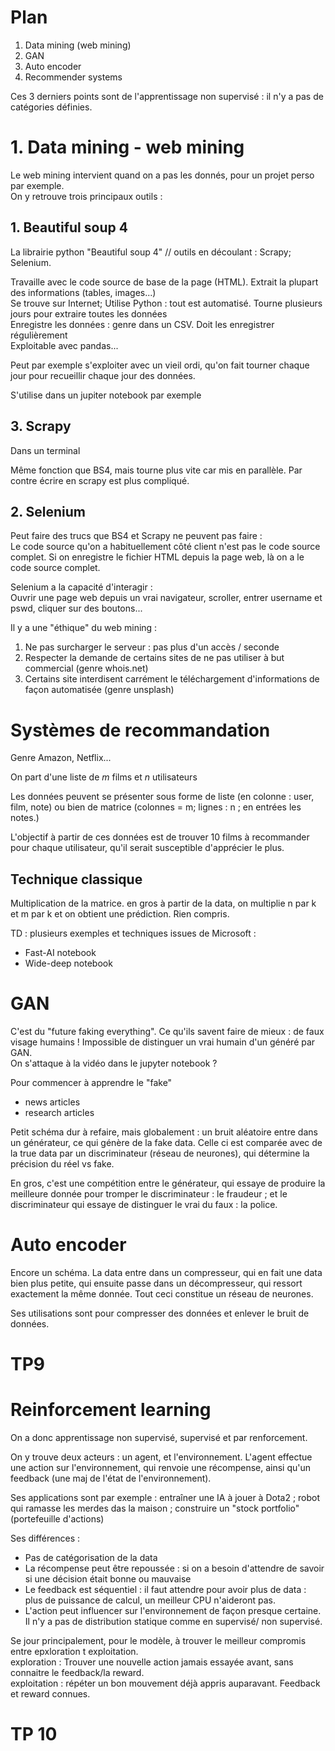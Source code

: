 # Plan

1. Data mining (web mining)
2. GAN
3. Auto encoder
4. Recommender systems

Ces 3 derniers points sont de l'apprentissage non supervisé : il n'y a pas de catégories définies.

# 1. Data mining - web mining

Le web mining intervient quand on a pas les donnés, pour un projet perso par exemple.  
On y retrouve trois principaux outils :

## 1. Beautiful soup 4

La librairie python "Beautiful soup 4" // outils en découlant : Scrapy; Selenium.

Travaille avec le code source de base de la page (HTML). Extrait la plupart des informations (tables, images...)  
Se trouve sur Internet; Utilise Python : tout est automatisé.
Tourne plusieurs jours pour extraire toutes les données  
Enregistre les données : genre dans un CSV. Doit les enregistrer régulièrement  
Exploitable avec pandas...

Peut par exemple s'exploiter avec un vieil ordi, qu'on fait tourner chaque jour pour recueillir chaque jour des données.

S'utilise dans un jupiter notebook par exemple

## 3. Scrapy

Dans un terminal

Même fonction que BS4, mais tourne plus vite car mis en parallèle. Par contre écrire en scrapy est plus compliqué.

## 2. Selenium 

Peut faire des trucs que BS4 et Scrapy ne peuvent pas faire :  
Le code source qu'on a habituellement côté client n'est pas le code source complet. Si on enregistre le fichier HTML depuis la page web, là on a le code source complet.

Selenium a la capacité d'interagir :  
Ouvrir une page web depuis un vrai navigateur, scroller, entrer username et pswd, cliquer sur des boutons...



Il y a une "éthique" du web mining :

1. Ne pas surcharger le serveur : pas plus d'un accès  / seconde
2. Respecter la demande de certains sites de ne pas utiliser à but commercial (genre whois.net)
3. Certains site interdisent carrément le téléchargement d'informations de façon automatisée (genre unsplash)



# Systèmes de recommandation

Genre Amazon, Netflix...

On part d'une liste de *m* films et *n* utilisateurs

Les données peuvent se présenter sous forme de liste (en colonne : user, film, note) ou bien de matrice (colonnes = m; lignes : n ; en entrées les notes.)

L'objectif à partir de ces données est de trouver 10 films à recommander pour chaque utilisateur, qu'il serait susceptible d'apprécier le plus.

## Technique classique

Multiplication de la matrice. en gros à partir de la data, on multiplie n par k et m par k et on obtient une prédiction. Rien compris.

TD : plusieurs exemples et techniques issues de Microsoft : 

- Fast-AI notebook
- Wide-deep notebook

# GAN

C'est du "future faking everything". Ce qu'ils savent faire de mieux : de faux visage humains ! Impossible de distinguer un vrai humain d'un généré par GAN.  
On s'attaque à la vidéo dans le jupyter notebook ?  

Pour commencer à apprendre le "fake"

- news articles
- research articles

Petit schéma dur à refaire, mais globalement : un bruit aléatoire entre dans un générateur, ce qui génère de la fake data. Celle ci est comparée avec de la true data par un discriminateur (réseau de neurones), qui détermine la précision du réel vs fake.

En gros, c'est une compétition entre le générateur, qui essaye de produire la meilleure donnée pour tromper le discriminateur : le fraudeur ; et le discriminateur qui essaye de distinguer le vrai du faux : la police.

# Auto encoder

Encore un schéma. La data entre dans un compresseur, qui en fait une data bien plus petite, qui ensuite passe dans un décompresseur, qui ressort exactement la même donnée. Tout ceci constitue un réseau de neurones.

Ses utilisations sont pour compresser des données et enlever le bruit de données.

# TP9

# Reinforcement learning

On a donc apprentissage non supervisé, supervisé et par renforcement.

On y trouve deux acteurs : un agent, et l'environnement. L'agent effectue une action sur l'environnement, qui renvoie une récompense, ainsi qu'un feedback (une maj de l'état de l'environnement).

Ses applications sont par exemple : entraîner une IA à jouer à Dota2 ; robot qui ramasse les merdes das la maison ; construire un "stock portfolio" (portefeuille d'actions)

Ses différences :

- Pas de catégorisation de la data
- La récompense peut être repoussée : si on a besoin d'attendre de savoir si une décision était bonne ou mauvaise
- Le feedback est séquentiel : il faut attendre pour avoir plus de data : plus de puissance de calcul, un meilleur CPU n'aideront pas.
- L'action peut influencer sur l'environnement de façon presque certaine. Il n'y a pas de distribution statique comme en supervisé/ non supervisé.

Se jour principalement, pour le modèle, à trouver le meilleur compromis entre epxloration t exploitation.  
exploration : Trouver une nouvelle action jamais essayée avant, sans connaitre le feedback/la reward.  
exploitation : répéter un bon mouvement déjà appris auparavant. Feedback et reward connues.

# TP 10

